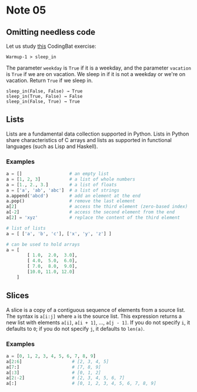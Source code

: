 # Note 05

## Omitting needless code

Let us study [this](https://codingbat.com/prob/p173401) CodingBat exercise:

`Warmup-1 > sleep_in`

The parameter `weekday` is `True` if it is a weekday, and the parameter
`vacation` is `True` if we are on vacation.  We sleep in if it is not a weekday
or we're on vacation.  Return `True` if we sleep in.

```
sleep_in(False, False) → True
sleep_in(True, False) → False
sleep_in(False, True) → True
```

## Lists

Lists are a fundamental data collection supported in Python.  Lists in Python
share characteristics of C arrays and lists as supported in functional
languages (such as Lisp and Haskell).

### Examples

```python
a = []                  # an empty list
a = [1, 2, 3]           # a list of whole numbers
a = [1., 2., 3.]        # a list of floats
a = ['a', 'ab', 'abc']  # a list of strings
a.append('abcd')        # add an element at the end
a.pop()                 # remove the last element
a[2]                    # access the third element (zero-based index)
a[-2]                   # access the second element from the end
a[2] = 'xyz'            # replace the content of the third element

# list of lists
a = [ ['a', 'b', 'c'], ['x', 'y', 'z'] ]

# can be used to hold arrays
a = [
        [ 1.0,  2.0,  3.0],
        [ 4.0,  5.0,  6.0],
        [ 7.0,  8.0,  9.0],
        [10.0, 11.0, 12.0]
    ]
```

## Slices

A slice is a copy of a contiguous sequence of elements from a source list.  The
syntax is `a[i:j]` where `a` is the source list.  This expression returns a new
list with elements `a[i]`, `a[i + 1]`, ..., `a[j - 1]`.  If you do not specify
`i`, it defaults to `0`; if you do not specify `j`, it defaults to `len(a)`.

### Examples

```python
a = [0, 1, 2, 3, 4, 5, 6, 7, 8, 9]
a[2:6]                   # [2, 3, 4, 5]
a[7:]                    # [7, 8, 9]
a[:3]                    # [0, 1, 2]
a[2:-2]                  # [2, 3, 4, 5, 6, 7]
a[:]                     # [0, 1, 2, 3, 4, 5, 6, 7, 8, 9]
```
